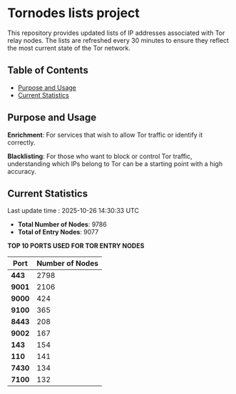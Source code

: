 # Tornodes lists project

This repository provides updated lists of IP addresses associated with Tor relay nodes. The lists are refreshed every 30 minutes to ensure they reflect the most current state of the Tor network.

## Table of Contents

- [Purpose and Usage](#purpose-and-usage)
- [Current Statistics](#current-statistics)


## Purpose and Usage

**Enrichment**: For services that wish to allow Tor traffic or identify it correctly.

**Blacklisting**: For those who want to block or control Tor traffic, understanding which IPs belong to Tor can be a starting point with a high accuracy.

## Current Statistics

Last update time : 2025-10-26 14:30:33 UTC

- **Total Number of Nodes**: 9786
- **Total of Entry Nodes**: 9077

**TOP 10 PORTS USED FOR TOR ENTRY NODES**

| **Port** | **Number of Nodes** |
|------|-----------------|
| **443**   | 2798  |
| **9001**   | 2106  |
| **9000**   | 424  |
| **9100**   | 365  |
| **8443**   | 208  |
| **9002**   | 167  |
| **143**   | 154  |
| **110**   | 141  |
| **7430**   | 134  |
| **7100**   | 132  |

